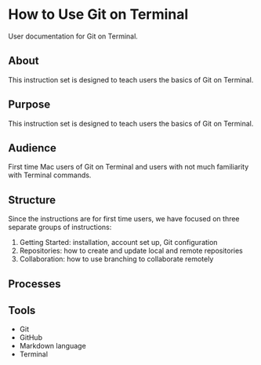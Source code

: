 # How to Use Git on Terminal

User documentation for Git on Terminal.

## About

This instruction set is designed to teach users the basics of Git on Terminal.

## Purpose

This instruction set is designed to teach users the basics of Git on Terminal.

## Audience

First time Mac users of Git on Terminal and users with not much familiarity with Terminal commands.

## Structure

Since the instructions are for first time users, we have focused on three separate groups of instructions:

1. Getting Started: installation, account set up, Git configuration
2. Repositories: how to create and update local and remote repositories
3. Collaboration: how to use branching to collaborate remotely

## Processes



## Tools

- Git
- GitHub
- Markdown language
- Terminal
